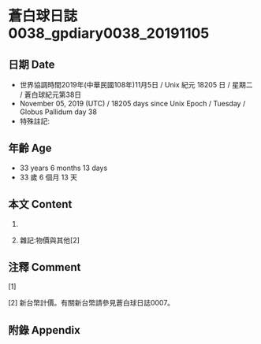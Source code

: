 # 蒼白球日誌0038_gpdiary0038_20191105 #

## 日期 Date ##

* 世界協調時間2019年(中華民國108年)11月5日 / Unix 紀元 18205 日 / 星期二 / 蒼白球紀元第38日
* November 05, 2019 (UTC) / 18205 days since Unix Epoch / Tuesday / Globus Pallidum day 38
* 特殊註記:

## 年齡 Age ##

* 33 years 6 months 13 days
* 33 歲 6 個月 13 天

## 本文 Content ##

1. 

    
2. 雜記:物價與其他[2]

    

## 注釋 Comment ##

[1] 


[2] 新台幣計價。有關新台幣請參見蒼白球日誌0007。



## 附錄 Appendix ##

